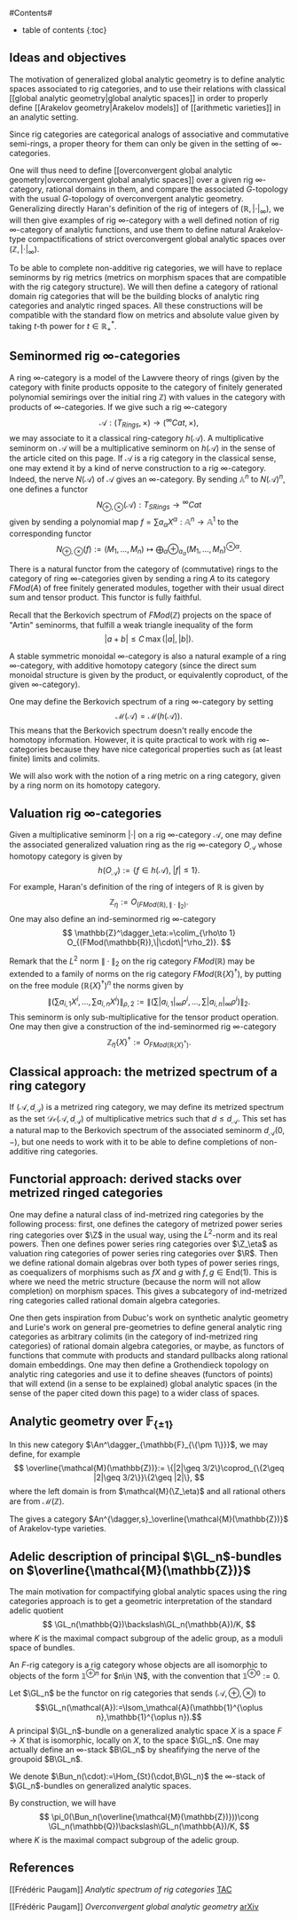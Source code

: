 #Contents#
* table of contents
{:toc}

## Ideas and objectives

The motivation of generalized global analytic geometry is to define analytic spaces associated to rig categories, and to use their relations with classical [[global analytic geometry|global analytic spaces]] in order to properly define [[Arakelov geometry|Arakelov models]] of [[arithmetic varieties]] in an analytic setting.

Since rig categories are categorical analogs of associative and commutative semi-rings, a proper theory for them can only be given in the setting of $\infty$-categories.

One will thus need to define [[overconvergent global analytic geometry|overconvergent global analytic spaces]] over a given rig $\infty$-category, rational domains in them, and compare the associated $G$-topology with the usual $G$-topology of overconvergent analytic geometry. Generalizing directly Haran's definition of the rig of integers of $(\mathbb{R},|\cdot|_\infty)$, we will then give examples of rig $\infty$-category with a well defined notion of rig $\infty$-category of analytic functions, and use them to define natural Arakelov-type compactifications of strict overconvergent global analytic spaces over $(\mathbb{Z},|\cdot|_\infty)$.

To be able to complete non-additive rig categories, we will have to replace seminorms by rig metrics (metrics on morphism spaces that are compatible with the rig category structure). We will then define a category of rational domain rig categories that will be the building blocks of analytic ring categories and analytic ringed spaces. All these constructions will be compatible with the standard flow on metrics and absolute value given by taking $t$-th power for $t\in \mathbb{R}_+^*$.

## Seminormed rig $\infty$-categories

A ring $\infty$-category is a model of the Lawvere theory of rings (given by the category with finite products opposite to the category of finitely generated polynomial semirings over the initial ring $\mathbb{Z}$) with values in the category with products of $\infty$-categories. If we give such a rig $\infty$-category
$$\mathcal{A}:(T_{Rings},\times)\longrightarrow ({}^\infty Cat,\times),$$
we may associate to it a classical ring-category $h(\mathcal{A})$. A multiplicative seminorm on $\mathcal{A}$ will be a multiplicative seminorm on $h(\mathcal{A})$ in the sense of the article cited on this page. If $\mathcal{A}$ is a rig category in the classical sense, one may extend it by a kind of nerve construction to a rig $\infty$-category. Indeed, the nerve $N(\mathcal{A})$ of $\mathcal{A}$ gives an $\infty$-category. By sending $\mathbb{A}^n$ to $N(\mathcal{A})^n$, one defines a functor
$$N_{\oplus,\otimes}(\mathcal{A}):T_{SRings}\to {}^\infty Cat$$
given by sending a polynomial map
$f=\sum a_\alpha X^\alpha:\mathbb{A}^n\to \mathbb{A}^1$
to the corresponding functor
$$
N_{\oplus,\otimes}(f):=
(M_1,\dots,M_n)\mapsto \bigoplus_\alpha\oplus_{a_\alpha}(M_1,\dots,M_n)^{\otimes \alpha}.
$$

There is a natural functor from the category of (commutative) rings to the category of ring $\infty$-categories given by sending a ring $A$ to its category $FMod(A)$ of free finitely generated modules, together with their usual direct sum and tensor product. This functor is fully faithful.

Recall that the Berkovich spectrum of $FMod(\mathbb{Z})$ projects on the space of "Artin" seminorms, that fulfill a weak triangle inequality of the form
$$|a+b|\leq C\,\max(|a|,|b|).$$

A stable symmetric monoidal $\infty$-category is also a natural example of a ring $\infty$-category, with additive homotopy category (since the direct sum monoidal structure is given by the product, or equivalently coproduct, of the given $\infty$-category).

One may define the Berkovich spectrum of a ring $\infty$-category by setting
$$\mathcal{M}(\mathcal{A})=\mathcal{M}(h(\mathcal{A})).$$
This means that the Berkovich spectrum doesn't really encode the homotopy information. However, it is quite practical to work with rig $\infty$-categories because they have nice categorical properties such as (at least finite) limits and colimits.

We will also work with the notion of a ring metric on a ring category,
given by a ring norm on its homotopy category.

## Valuation rig $\infty$-categories

Given a multiplicative seminorm $|\cdot|$ on a rig $\infty$-category $\mathcal{A}$, one may define the associated generalized valuation ring as the rig $\infty$-category $O_\mathcal{A}$ whose homotopy category is given by
$$h(O_\mathcal{A}):=\{f\in h(\mathcal{A}),\;|f|\leq 1\}.$$
For example, Haran's definition of the ring of integers of $\mathbb{R}$ is given by
$$\mathbb{Z}_\eta:=O_{(FMod(\mathbb{R}),\|\cdot\|_2)}.$$
One may also define an ind-seminormed rig $\infty$-category
$$
\mathbb{Z}^\dagger_\eta:=\colim_{\rho\to 1}
O_{(FMod(\mathbb{R}),\|\cdot\|^\rho_2)}.
$$

Remark that the $L^2$ norm $\|\cdot\|_2$ on the rig category $FMod(\mathbb{R})$ may be extended to a family of norms on the rig category $FMod(\mathbb{R}\{X\}^\dagger)$, by putting on the free module $(\mathbb{R}\{X\}^\dagger)^n$ the norms given by
$$
\|(\sum a_{i,1} X^i,\dots,\sum a_{i,n} X^i)\|_{\rho,2}:=
\|(\sum |a_{i,1}|_\infty\rho^i,\dots,\sum |a_{i,n}|_\infty\rho^i)\|_2.
$$
This seminorm is only sub-multiplicative for the tensor product operation.
One may then give a construction of the ind-seminormed rig $\infty$-category
$$
\mathbb{Z}_\eta\{X\}^\dagger:=O_{FMod(\mathbb{R}\{X\}^\dagger)}.
$$

## Classical approach: the metrized spectrum of a ring category

If $(\mathcal{A},d_{\mathcal{A}})$ is a metrized ring category,
we may define its metrized spectrum as the set $\mathcal{Dc}(\mathcal{A},d_{\mathcal{A}})$ of multiplicative metrics such that
$d\leq d_\mathcal{A}$. This set has a natural map to the Berkovich
spectrum of the associated seminorm $d_\mathcal{A}(0,-)$,
but one needs to work with it to be able to define completions
of non-additive ring categories.

## Functorial approach: derived stacks over metrized ringed categories

One may define a natural class of ind-metrized ring categories
by the following process: first, one defines
the category of metrized power series ring categories over
$\Z$ in the usual way, using the $L^2$-norm and its real powers.
Then one defines power series ring categories over $\Z_\eta$ as
valuation ring categories of power series ring categories over $\R$.
Then we define rational domain algebras over both types of
power series rings, as coequalizers of morphisms such as $fX$ and $g$
with $f,g\in \mathrm{End}(1)$. This is where we need the metric
structure (because the norm will not allow completion) on morphism spaces.
This gives a subcategory of ind-metrized ring categories called
rational domain algebra categories.

One then gets inspiration from Dubuc's work on synthetic analytic geometry and Lurie's work on general pre-geometries to define general analytic ring categories
as arbitrary colimits (in the category of ind-metrized ring categories) of rational domain algebra categories, or maybe, as functors of functions that commute with products and standard pullbacks along rational domain embeddings. One may then define a Grothendieck topology on analytic ring categories and use it to define sheaves (functors of points) that will extend (in a sense to be explained) global analytic spaces (in the sense of the paper cited down this page) to a wider class of spaces.

## Analytic geometry over $\mathbb{F}_{\{\pm 1\}}$

In this new category $\An^\dagger_{\mathbb{F}_{\{\pm 1\}}}$, we may define,
for example
$$
\overline{\mathcal{M}(\mathbb{Z})}:=
\{|2|\geq 3/2\}\coprod_{\{2\geq |2|\geq 3/2\}}\{2\geq |2|\},
$$
where the left domain is from $\mathcal{M}(\Z_\eta)$ and all rational others are from $\mathcal{M}(\mathbb{Z})$.

The gives a category $An^{\dagger,s}_\overline{\mathcal{M}(\mathbb{Z})}$ of Arakelov-type varieties.

## Adelic description of principal $\GL_n$-bundles on $\overline{\mathcal{M}(\mathbb{Z})}$

The main motivation for compactifying global analytic spaces using the ring categories approach is to get a geometric interpretation of the standard
adelic quotient
$$
\GL_n(\mathbb{Q})\backslash\GL_n(\mathbb{A})/K,
$$
where $K$ is the maximal compact subgroup of the adelic group,
as a moduli space of bundles.

An $F$-rig category is a rig category whose objects are all isomorphic
to objects of the form $\mathbb{1}^{\oplus n}$ for $n\in \N$, with
the convention that $\mathbb{1}^{\oplus 0}:=0$.

Let $\GL_n$ be the functor on rig categories that sends
$(\mathcal{A},\oplus,\otimes)$ to
$$\GL_n(\mathcal{A}):=\Isom_\mathcal{A}(\mathbb{1}^{\oplus n},\mathbb{1}^{\oplus n}).$$
A principal $\GL_n$-bundle on a generalized analytic space $X$ is a space
$F\to X$ that is isomorphic, locally on $X$, to the space $\GL_n$.
One may actually define an $\infty$-stack $B\GL_n$ by sheafifying the nerve
of the groupoid $B\GL_n$.

We denote $\Bun_n(\cdot):=\Hom_{St}(\cdot,B\GL_n)$
the $\infty$-stack of $\GL_n$-bundles on generalized analytic spaces.

By construction, we will have
$$
\pi_0(\Bun_n(\overline{\mathcal{M}(\mathbb{Z})}))\cong \GL_n(\mathbb{Q})\backslash\GL_n(\mathbb{A})/K,
$$
where $K$ is the maximal compact subgroup of the adelic group.
## References

[[Frédéric Paugam]] _Analytic spectrum of rig categories_ [TAC](http://www.tac.mta.ca/tac/volumes/29/6/29-06abs.html)

[[Frédéric Paugam]] _Overconvergent global analytic geometry_ [arXiv](http://arxiv.org/abs/1410.7971)